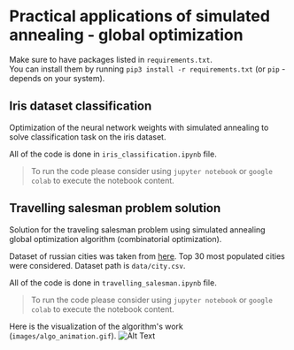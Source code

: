 # Practical applications of simulated annealing - global optimization

Make sure to have packages listed in `requirements.txt`. <br>
You can install them by running `pip3 install -r requirements.txt` (or `pip` - depends on your system).

## Iris dataset classification
Optimization of the neural network weights with simulated annealing to solve classification task on the iris dataset.

All of the code is done in `iris_classification.ipynb` file. <br>
> To run the code please consider using `jupyter notebook` or `google colab` to execute the notebook content.

## Travelling salesman problem solution
Solution for the traveling salesman problem using simulated annealing global optimization algorithm (combinatorial optimization). 

Dataset of russian cities was taken from [here](https://github.com/hflabs/city.git). Top 30 most populated cities were considered. Dataset path is `data/city.csv`.

All of the code is done in `travelling_salesman.ipynb` file. <br>
> To run the code please consider using `jupyter notebook` or `google colab` to execute the notebook content.

Here is the visualization of the algorithm's work (`images/algo_animation.gif`).
![Alt Text](./images/algo_animation.gif)
